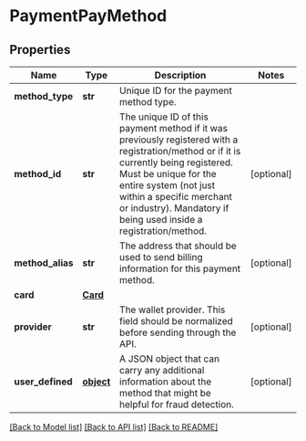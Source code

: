 # PaymentPayMethod

## Properties
Name | Type | Description | Notes
------------ | ------------- | ------------- | -------------
**method_type** | **str** | Unique ID for the payment method type. | 
**method_id** | **str** | The unique ID of this payment method if it was previously registered with a registration/method or if it is currently being registered. Must be unique for the entire system (not just within a specific merchant or industry). Mandatory if being used inside a registration/method. | [optional] 
**method_alias** | **str** | The address that should be used to send billing information for this payment method. | [optional] 
**card** | [**Card**](Card.md) |  | 
**provider** | **str** | The wallet provider. This field should be normalized before sending through the API. | [optional] 
**user_defined** | [**object**](.md) | A JSON object that can carry any additional information about the method that might be helpful for fraud detection. | [optional] 

[[Back to Model list]](../README.md#documentation-for-models) [[Back to API list]](../README.md#documentation-for-api-endpoints) [[Back to README]](../README.md)


